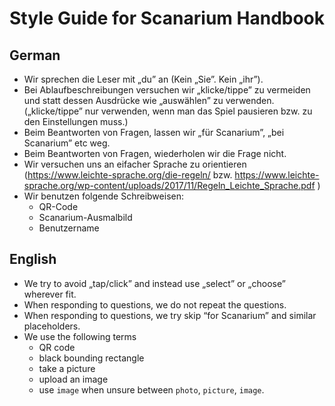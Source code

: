# Style Guide for Scanarium Handbook

## German

* Wir sprechen die Leser mit „du” an (Kein „Sie”. Kein „ihr”).
* Bei Ablaufbeschreibungen versuchen wir „klicke/tippe” zu vermeiden und statt dessen Ausdrücke wie „auswählen” zu verwenden.
    („klicke/tippe” nur verwenden, wenn man das Spiel pausieren bzw. zu den Einstellungen muss.)
* Beim Beantworten von Fragen, lassen wir „für Scanarium”, „bei Scanarium” etc weg.
* Beim Beantworten von Fragen, wiederholen wir die Frage nicht.
* Wir versuchen uns an eifacher Sprache zu orientieren (https://www.leichte-sprache.org/die-regeln/ bzw. https://www.leichte-sprache.org/wp-content/uploads/2017/11/Regeln_Leichte_Sprache.pdf )
* Wir benutzen folgende Schreibweisen:
    * QR-Code
    * Scanarium-Ausmalbild
    * Benutzername

## English

* We try to avoid „tap/click” and instead use „select” or „choose” wherever fit.
* When responding to questions, we do not repeat the questions.
* When responding to questions, we try skip “for Scanarium” and similar placeholders.
* We use the following terms
  * QR code
  * black bounding rectangle
  * take a picture
  * upload an image
  * use `image` when unsure between `photo`, `picture`, `image`.
